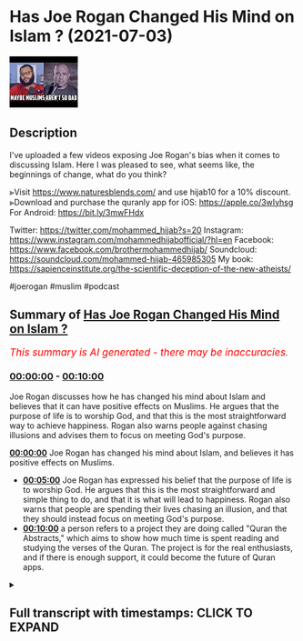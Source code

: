 # Has Joe Rogan Changed His Mind on Islam ? (2021-07-03)

![alt Has Joe Rogan Changed His Mind on Islam ?](WWnaQR9OHeI.jpg "Has Joe Rogan Changed His Mind on Islam ?")

## Description

I've uploaded a few videos exposing Joe Rogan's bias when it comes to discussing Islam. Here I was pleased to see, what seems like, the beginnings of change, what do you think? 

⪢Visit https://www.naturesblends.com/ and use hijab10 for a 10% discount. 
⪢Download and purchase the quranly app for iOS: https://apple.co/3wIyhsg
For Android: https://bit.ly/3mwFHdx

Twitter: https://twitter.com/mohammed_hijab?s=20
Instagram: https://www.instagram.com/mohammedhijabofficial/?hl=en
Facebook: https://www.facebook.com/brothermohammedhijab/
Soundcloud: https://soundcloud.com/mohammed-hijab-465985305
My book: https://sapienceinstitute.org/the-scientific-deception-of-the-new-atheists/

#joerogan #muslim #podcast

## Summary of [Has Joe Rogan Changed His Mind on Islam ?](https://www.youtube.com/watch?v=WWnaQR9OHeI)


*<span style="color:red; font-size:125%">This summary is AI generated - there may be inaccuracies</span>. [](/)*

### [00:00:00](https://www.youtube.com/watch?v=WWnaQR9OHeI&t=0) - [00:10:00](https://www.youtube.com/watch?v=WWnaQR9OHeI&t=600)

 Joe Rogan discusses how he has changed his mind about Islam and believes that it can have positive effects on Muslims. He argues that the purpose of life is to worship God, and that this is the most straightforward way to achieve happiness. Rogan also warns people against chasing illusions and advises them to focus on meeting God's purpose.

**[00:00:00](https://www.youtube.com/watch?v=WWnaQR9OHeI&t=0)** Joe Rogan has changed his mind about Islam, and believes it has positive effects on Muslims.
* **[00:05:00](https://www.youtube.com/watch?v=WWnaQR9OHeI&t=300)** Joe Rogan has expressed his belief that the purpose of life is to worship God. He argues that this is the most straightforward and simple thing to do, and that it is what will lead to happiness. Rogan also warns that people are spending their lives chasing an illusion, and that they should instead focus on meeting God's purpose.
* **[00:10:00](https://www.youtube.com/watch?v=WWnaQR9OHeI&t=600)**  a person refers to a project they are doing called "Quran the Abstracts," which aims to show how much time is spent reading and studying the verses of the Quran. The project is for the real enthusiasts, and if there is enough support, it could become the future of Quran apps.

<details><summary><h2>Full transcript with timestamps: CLICK TO EXPAND</h2></summary>

[0:00:00](https://youtu.be/WWnaQR9OHeI?t=0) [Music]  
[0:00:05](https://youtu.be/WWnaQR9OHeI?t=5) is the hijab 10  
[0:00:07](https://youtu.be/WWnaQR9OHeI?t=7) discount code for 10 percent discount on  
[0:00:09](https://youtu.be/WWnaQR9OHeI?t=9) a wide range of products including  
[0:00:11](https://youtu.be/WWnaQR9OHeI?t=11) premium ethiopian black seed products  
[0:00:13](https://youtu.be/WWnaQR9OHeI?t=13) assalamu alaikum  
[0:00:16](https://youtu.be/WWnaQR9OHeI?t=16) i recently saw a clip a very short clip  
[0:00:20](https://youtu.be/WWnaQR9OHeI?t=20) of joe rogan saying good words about  
[0:00:22](https://youtu.be/WWnaQR9OHeI?t=22) islam  
[0:00:23](https://youtu.be/WWnaQR9OHeI?t=23) this is change of heart there's a change  
[0:00:26](https://youtu.be/WWnaQR9OHeI?t=26) of mind  
[0:00:27](https://youtu.be/WWnaQR9OHeI?t=27) let's take a look at what he has to say  
[0:00:29](https://youtu.be/WWnaQR9OHeI?t=29) come back and comment  
[0:00:30](https://youtu.be/WWnaQR9OHeI?t=30) islam originally was the they were  
[0:00:33](https://youtu.be/WWnaQR9OHeI?t=33) scientists man  
[0:00:34](https://youtu.be/WWnaQR9OHeI?t=34) i mean they were they if you look at  
[0:00:36](https://youtu.be/WWnaQR9OHeI?t=36) these the early islamic world they were  
[0:00:38](https://youtu.be/WWnaQR9OHeI?t=38) the ones that  
[0:00:39](https://youtu.be/WWnaQR9OHeI?t=39) were the most advanced at one point in  
[0:00:41](https://youtu.be/WWnaQR9OHeI?t=41) history they were the ones that were  
[0:00:42](https://youtu.be/WWnaQR9OHeI?t=42) pushing mathematics and science and  
[0:00:45](https://youtu.be/WWnaQR9OHeI?t=45) and reason and logic you know it's just  
[0:00:48](https://youtu.be/WWnaQR9OHeI?t=48) it  
[0:00:48](https://youtu.be/WWnaQR9OHeI?t=48) it comes in cycles man it comes in  
[0:00:50](https://youtu.be/WWnaQR9OHeI?t=50) cycles of suppression and dominance and  
[0:00:52](https://youtu.be/WWnaQR9OHeI?t=52) you know the the real concern is  
[0:00:56](https://youtu.be/WWnaQR9OHeI?t=56) unstoppable dictatorships like china and  
[0:00:58](https://youtu.be/WWnaQR9OHeI?t=58) russia and  
[0:00:59](https://youtu.be/WWnaQR9OHeI?t=59) when when there's no dissent and no  
[0:01:02](https://youtu.be/WWnaQR9OHeI?t=62) discussion  
[0:01:03](https://youtu.be/WWnaQR9OHeI?t=63) i've got a lot of friends who are arabs  
[0:01:05](https://youtu.be/WWnaQR9OHeI?t=65) i spend a lot of time in the middle east  
[0:01:07](https://youtu.be/WWnaQR9OHeI?t=67) i love them they're awesome there are  
[0:01:09](https://youtu.be/WWnaQR9OHeI?t=69) some factions that  
[0:01:10](https://youtu.be/WWnaQR9OHeI?t=70) say we've got to go blow ourselves up  
[0:01:12](https://youtu.be/WWnaQR9OHeI?t=72) and that's obviously some factions of  
[0:01:14](https://youtu.be/WWnaQR9OHeI?t=74) christianity  
[0:01:15](https://youtu.be/WWnaQR9OHeI?t=75) too right 100  
[0:01:18](https://youtu.be/WWnaQR9OHeI?t=78) absolutely in america right and i  
[0:01:20](https://youtu.be/WWnaQR9OHeI?t=80) guarantee you absolutely we were being  
[0:01:21](https://youtu.be/WWnaQR9OHeI?t=81) invaded and attacked  
[0:01:23](https://youtu.be/WWnaQR9OHeI?t=83) by muslims all the time it'd probably be  
[0:01:25](https://youtu.be/WWnaQR9OHeI?t=85) some radical fundamentalist christians  
[0:01:27](https://youtu.be/WWnaQR9OHeI?t=87) that would want to do the same thing  
[0:01:29](https://youtu.be/WWnaQR9OHeI?t=89) right that some some muslim sex have  
[0:01:32](https://youtu.be/WWnaQR9OHeI?t=92) done so first thing i want to say is  
[0:01:33](https://youtu.be/WWnaQR9OHeI?t=93) that this is  
[0:01:34](https://youtu.be/WWnaQR9OHeI?t=94) much more of a positive and constructive  
[0:01:36](https://youtu.be/WWnaQR9OHeI?t=96) tone  
[0:01:37](https://youtu.be/WWnaQR9OHeI?t=97) than what we have been used to with the  
[0:01:39](https://youtu.be/WWnaQR9OHeI?t=99) joe rogan experience  
[0:01:41](https://youtu.be/WWnaQR9OHeI?t=101) in the last half decade or so and  
[0:01:44](https://youtu.be/WWnaQR9OHeI?t=104) obviously there's something welcome that  
[0:01:47](https://youtu.be/WWnaQR9OHeI?t=107) you speak in this manner and start  
[0:01:48](https://youtu.be/WWnaQR9OHeI?t=108) looking in a positive  
[0:01:49](https://youtu.be/WWnaQR9OHeI?t=109) way about the religion of islam and it's  
[0:01:54](https://youtu.be/WWnaQR9OHeI?t=114) high time that that is the case and you  
[0:01:55](https://youtu.be/WWnaQR9OHeI?t=115) say a few good words about the religion  
[0:01:57](https://youtu.be/WWnaQR9OHeI?t=117) of islam  
[0:01:59](https://youtu.be/WWnaQR9OHeI?t=119) but i want to remind you of something  
[0:02:00](https://youtu.be/WWnaQR9OHeI?t=120) that malcolm x  
[0:02:02](https://youtu.be/WWnaQR9OHeI?t=122) uh beautifully verbalized and he said  
[0:02:04](https://youtu.be/WWnaQR9OHeI?t=124) you stick a knife  
[0:02:06](https://youtu.be/WWnaQR9OHeI?t=126) in my back nine inches and pull out  
[0:02:10](https://youtu.be/WWnaQR9OHeI?t=130) and pull it out six inches there's no  
[0:02:13](https://youtu.be/WWnaQR9OHeI?t=133) progress  
[0:02:15](https://youtu.be/WWnaQR9OHeI?t=135) if you pull it out all the way and  
[0:02:18](https://youtu.be/WWnaQR9OHeI?t=138) that's not progress  
[0:02:19](https://youtu.be/WWnaQR9OHeI?t=139) progress is healing the wound that the  
[0:02:22](https://youtu.be/WWnaQR9OHeI?t=142) blow made  
[0:02:23](https://youtu.be/WWnaQR9OHeI?t=143) and they haven't even pulled out the  
[0:02:25](https://youtu.be/WWnaQR9OHeI?t=145) knife out  
[0:02:27](https://youtu.be/WWnaQR9OHeI?t=147) much less heal the wound they won't even  
[0:02:30](https://youtu.be/WWnaQR9OHeI?t=150) admit the knife is there  
[0:02:32](https://youtu.be/WWnaQR9OHeI?t=152) to be honest with you this i have to  
[0:02:34](https://youtu.be/WWnaQR9OHeI?t=154) just admit my disappointment with  
[0:02:37](https://youtu.be/WWnaQR9OHeI?t=157) much of what you guys do and when i see  
[0:02:39](https://youtu.be/WWnaQR9OHeI?t=159) you guys  
[0:02:40](https://youtu.be/WWnaQR9OHeI?t=160) kind of so-called alt-right  
[0:02:43](https://youtu.be/WWnaQR9OHeI?t=163) uh commentators on internet that you've  
[0:02:47](https://youtu.be/WWnaQR9OHeI?t=167) got your knife in the back of the muslim  
[0:02:49](https://youtu.be/WWnaQR9OHeI?t=169) community's back  
[0:02:50](https://youtu.be/WWnaQR9OHeI?t=170) and you're maybe slowly pulling it out  
[0:02:52](https://youtu.be/WWnaQR9OHeI?t=172) but you don't even want to admit it's  
[0:02:54](https://youtu.be/WWnaQR9OHeI?t=174) there  
[0:02:55](https://youtu.be/WWnaQR9OHeI?t=175) talking about us talking at  
[0:02:58](https://youtu.be/WWnaQR9OHeI?t=178) us and not to us scarcely  
[0:03:02](https://youtu.be/WWnaQR9OHeI?t=182) seldomly to us  
[0:03:06](https://youtu.be/WWnaQR9OHeI?t=186) and i say this that has to change  
[0:03:09](https://youtu.be/WWnaQR9OHeI?t=189) if discourse is going to be positive in  
[0:03:12](https://youtu.be/WWnaQR9OHeI?t=192) the next half decade  
[0:03:14](https://youtu.be/WWnaQR9OHeI?t=194) what i wanted to say in the remainder of  
[0:03:16](https://youtu.be/WWnaQR9OHeI?t=196) this video  
[0:03:18](https://youtu.be/WWnaQR9OHeI?t=198) was i wanted to give you our perspective  
[0:03:20](https://youtu.be/WWnaQR9OHeI?t=200) as muslims  
[0:03:22](https://youtu.be/WWnaQR9OHeI?t=202) on the purpose of life because one of  
[0:03:24](https://youtu.be/WWnaQR9OHeI?t=204) the things you said  
[0:03:26](https://youtu.be/WWnaQR9OHeI?t=206) was when we're talking about the kaab  
[0:03:29](https://youtu.be/WWnaQR9OHeI?t=209) and the circumambulation  
[0:03:30](https://youtu.be/WWnaQR9OHeI?t=210) of muslims around the black box which is  
[0:03:32](https://youtu.be/WWnaQR9OHeI?t=212) called the kaaba  
[0:03:34](https://youtu.be/WWnaQR9OHeI?t=214) which is of course one of the the  
[0:03:37](https://youtu.be/WWnaQR9OHeI?t=217) pillars of islam hajj pilgrimage you  
[0:03:39](https://youtu.be/WWnaQR9OHeI?t=219) said it does something for them  
[0:03:42](https://youtu.be/WWnaQR9OHeI?t=222) let's hear what you said and come back  
[0:03:43](https://youtu.be/WWnaQR9OHeI?t=223) and comment on this you know when you  
[0:03:45](https://youtu.be/WWnaQR9OHeI?t=225) watch  
[0:03:46](https://youtu.be/WWnaQR9OHeI?t=226) the muslims uh gather around mecca and  
[0:03:49](https://youtu.be/WWnaQR9OHeI?t=229) go around the circle  
[0:03:50](https://youtu.be/WWnaQR9OHeI?t=230) you don't think there's something kind  
[0:03:51](https://youtu.be/WWnaQR9OHeI?t=231) of beautiful about that amazing about  
[0:03:54](https://youtu.be/WWnaQR9OHeI?t=234) that they all  
[0:03:55](https://youtu.be/WWnaQR9OHeI?t=235) peacefully get there they're all dressed  
[0:03:57](https://youtu.be/WWnaQR9OHeI?t=237) the same and they all like move around  
[0:03:59](https://youtu.be/WWnaQR9OHeI?t=239) this thing and show respect  
[0:04:00](https://youtu.be/WWnaQR9OHeI?t=240) obviously it's doing something for them  
[0:04:02](https://youtu.be/WWnaQR9OHeI?t=242) it has this profound  
[0:04:04](https://youtu.be/WWnaQR9OHeI?t=244) effect on them joe rogan i want to be  
[0:04:05](https://youtu.be/WWnaQR9OHeI?t=245) honest with you because i know you're  
[0:04:07](https://youtu.be/WWnaQR9OHeI?t=247) watching this video i know for a fact  
[0:04:08](https://youtu.be/WWnaQR9OHeI?t=248) you're watching this video in fact  
[0:04:09](https://youtu.be/WWnaQR9OHeI?t=249) yeah i want to be honest with you and  
[0:04:11](https://youtu.be/WWnaQR9OHeI?t=251) tell you that this  
[0:04:13](https://youtu.be/WWnaQR9OHeI?t=253) language that you're using um it's doing  
[0:04:16](https://youtu.be/WWnaQR9OHeI?t=256) something for them  
[0:04:17](https://youtu.be/WWnaQR9OHeI?t=257) it's revelatory of your own  
[0:04:20](https://youtu.be/WWnaQR9OHeI?t=260) bias and i think your bias may be  
[0:04:24](https://youtu.be/WWnaQR9OHeI?t=264) something which is referred to in ethics  
[0:04:26](https://youtu.be/WWnaQR9OHeI?t=266) as egoism  
[0:04:28](https://youtu.be/WWnaQR9OHeI?t=268) or even in psychology as egoism this  
[0:04:31](https://youtu.be/WWnaQR9OHeI?t=271) idea  
[0:04:32](https://youtu.be/WWnaQR9OHeI?t=272) that things should be done for us like  
[0:04:34](https://youtu.be/WWnaQR9OHeI?t=274) we are the center of attention  
[0:04:36](https://youtu.be/WWnaQR9OHeI?t=276) that we should be acting on our  
[0:04:38](https://youtu.be/WWnaQR9OHeI?t=278) self-interest and really that is the  
[0:04:40](https://youtu.be/WWnaQR9OHeI?t=280) basis for morality not only that  
[0:04:43](https://youtu.be/WWnaQR9OHeI?t=283) but the purpose of life therefore is for  
[0:04:45](https://youtu.be/WWnaQR9OHeI?t=285) us to try and get as much of it as we  
[0:04:47](https://youtu.be/WWnaQR9OHeI?t=287) can  
[0:04:48](https://youtu.be/WWnaQR9OHeI?t=288) let it do something for us like a slave  
[0:04:51](https://youtu.be/WWnaQR9OHeI?t=291) life is a slave to us and we're just  
[0:04:54](https://youtu.be/WWnaQR9OHeI?t=294) here  
[0:04:55](https://youtu.be/WWnaQR9OHeI?t=295) telling life what to do and this comes  
[0:04:58](https://youtu.be/WWnaQR9OHeI?t=298) quite  
[0:04:58](https://youtu.be/WWnaQR9OHeI?t=298) frequently in your podcast if i may be  
[0:05:00](https://youtu.be/WWnaQR9OHeI?t=300) honest with you and tell you  
[0:05:02](https://youtu.be/WWnaQR9OHeI?t=302) whether it's you telling people or  
[0:05:04](https://youtu.be/WWnaQR9OHeI?t=304) asking them about lsds  
[0:05:06](https://youtu.be/WWnaQR9OHeI?t=306) telling them about your experiences  
[0:05:07](https://youtu.be/WWnaQR9OHeI?t=307) smoking a big cigar and doing this and  
[0:05:09](https://youtu.be/WWnaQR9OHeI?t=309) that's what  
[0:05:10](https://youtu.be/WWnaQR9OHeI?t=310) or you know hgh that you take and the  
[0:05:12](https://youtu.be/WWnaQR9OHeI?t=312) palumbo ism that you have or the  
[0:05:14](https://youtu.be/WWnaQR9OHeI?t=314) chain facial change that you've seen  
[0:05:16](https://youtu.be/WWnaQR9OHeI?t=316) because of the steroid abuse and so on  
[0:05:18](https://youtu.be/WWnaQR9OHeI?t=318) this is just you are a caricature  
[0:05:22](https://youtu.be/WWnaQR9OHeI?t=322) and i don't mean this to be rude you are  
[0:05:24](https://youtu.be/WWnaQR9OHeI?t=324) a caricature of materialism  
[0:05:26](https://youtu.be/WWnaQR9OHeI?t=326) you basically are emblematic and this is  
[0:05:29](https://youtu.be/WWnaQR9OHeI?t=329) not the purpose of life we want to say  
[0:05:31](https://youtu.be/WWnaQR9OHeI?t=331) that the purpose of  
[0:05:32](https://youtu.be/WWnaQR9OHeI?t=332) life is not so that we may consume  
[0:05:34](https://youtu.be/WWnaQR9OHeI?t=334) things and it can do things for us  
[0:05:36](https://youtu.be/WWnaQR9OHeI?t=336) before we  
[0:05:36](https://youtu.be/WWnaQR9OHeI?t=336) hit the grave the purpose of life is to  
[0:05:39](https://youtu.be/WWnaQR9OHeI?t=339) worship our creator  
[0:05:40](https://youtu.be/WWnaQR9OHeI?t=340) that's the purpose of life that we have  
[0:05:42](https://youtu.be/WWnaQR9OHeI?t=342) a creator he created the human beings  
[0:05:45](https://youtu.be/WWnaQR9OHeI?t=345) which we we can reason rationally  
[0:05:48](https://youtu.be/WWnaQR9OHeI?t=348) the purpose of life is to worship that  
[0:05:50](https://youtu.be/WWnaQR9OHeI?t=350) creator  
[0:05:51](https://youtu.be/WWnaQR9OHeI?t=351) that's the purpose of life to submit  
[0:05:53](https://youtu.be/WWnaQR9OHeI?t=353) ourselves to that creator  
[0:05:55](https://youtu.be/WWnaQR9OHeI?t=355) rousseau very famously said man is born  
[0:05:58](https://youtu.be/WWnaQR9OHeI?t=358) free but everywhere in chains  
[0:06:00](https://youtu.be/WWnaQR9OHeI?t=360) the quran states allah  
[0:06:06](https://youtu.be/WWnaQR9OHeI?t=366) [Music]  
[0:06:22](https://youtu.be/WWnaQR9OHeI?t=382) has put forward a parable of two men  
[0:06:25](https://youtu.be/WWnaQR9OHeI?t=385) one of them has many slave masters  
[0:06:29](https://youtu.be/WWnaQR9OHeI?t=389) and the other one has only one slave  
[0:06:32](https://youtu.be/WWnaQR9OHeI?t=392) master  
[0:06:33](https://youtu.be/WWnaQR9OHeI?t=393) are they the same praise be to god  
[0:06:37](https://youtu.be/WWnaQR9OHeI?t=397) that most people don't understand  
[0:06:39](https://youtu.be/WWnaQR9OHeI?t=399) meaning  
[0:06:41](https://youtu.be/WWnaQR9OHeI?t=401) meaning you will always be a slave to  
[0:06:44](https://youtu.be/WWnaQR9OHeI?t=404) something or someone  
[0:06:45](https://youtu.be/WWnaQR9OHeI?t=405) whether it's your own desires or  
[0:06:47](https://youtu.be/WWnaQR9OHeI?t=407) societal expectations  
[0:06:49](https://youtu.be/WWnaQR9OHeI?t=409) or materialism or a combination of all  
[0:06:52](https://youtu.be/WWnaQR9OHeI?t=412) those things  
[0:06:54](https://youtu.be/WWnaQR9OHeI?t=414) or you can decide to be the slave or  
[0:06:57](https://youtu.be/WWnaQR9OHeI?t=417) submission in submission to the one who  
[0:07:00](https://youtu.be/WWnaQR9OHeI?t=420) created you and the  
[0:07:02](https://youtu.be/WWnaQR9OHeI?t=422) quranic message is very straightforward  
[0:07:04](https://youtu.be/WWnaQR9OHeI?t=424) joe rogan  
[0:07:05](https://youtu.be/WWnaQR9OHeI?t=425) it's that you have to make the right  
[0:07:09](https://youtu.be/WWnaQR9OHeI?t=429) decision the purpose of life is to  
[0:07:11](https://youtu.be/WWnaQR9OHeI?t=431) worship god not to worship yourself  
[0:07:13](https://youtu.be/WWnaQR9OHeI?t=433) not to worship societal expectations and  
[0:07:16](https://youtu.be/WWnaQR9OHeI?t=436) you will not receive  
[0:07:18](https://youtu.be/WWnaQR9OHeI?t=438) happiness tranquility and purpose in  
[0:07:21](https://youtu.be/WWnaQR9OHeI?t=441) life  
[0:07:22](https://youtu.be/WWnaQR9OHeI?t=442) you'll be stuck in the second gear of a  
[0:07:24](https://youtu.be/WWnaQR9OHeI?t=444) meaningless lifestyle  
[0:07:26](https://youtu.be/WWnaQR9OHeI?t=446) if you think that you can fill the void  
[0:07:30](https://youtu.be/WWnaQR9OHeI?t=450) of purpose with all of the activities  
[0:07:33](https://youtu.be/WWnaQR9OHeI?t=453) that you are partaking in  
[0:07:36](https://youtu.be/WWnaQR9OHeI?t=456) they have no ability in fact  
[0:07:40](https://youtu.be/WWnaQR9OHeI?t=460) or facility to fill that void is  
[0:07:42](https://youtu.be/WWnaQR9OHeI?t=462) impossible  
[0:07:43](https://youtu.be/WWnaQR9OHeI?t=463) the only way to fill that void is  
[0:07:44](https://youtu.be/WWnaQR9OHeI?t=464) through god the creator  
[0:07:47](https://youtu.be/WWnaQR9OHeI?t=467) the creator god which is sustaining the  
[0:07:51](https://youtu.be/WWnaQR9OHeI?t=471) universe and maintaining us  
[0:07:53](https://youtu.be/WWnaQR9OHeI?t=473) so it's not for us to be expecting from  
[0:07:56](https://youtu.be/WWnaQR9OHeI?t=476) god or what can religion do for us  
[0:07:58](https://youtu.be/WWnaQR9OHeI?t=478) it's the wrong question the right  
[0:08:00](https://youtu.be/WWnaQR9OHeI?t=480) question is what's the purpose of life  
[0:08:03](https://youtu.be/WWnaQR9OHeI?t=483) and what can we do to meet that purpose  
[0:08:08](https://youtu.be/WWnaQR9OHeI?t=488) we say the purpose of life is to worship  
[0:08:10](https://youtu.be/WWnaQR9OHeI?t=490) god  
[0:08:11](https://youtu.be/WWnaQR9OHeI?t=491) it's really as straightforward and  
[0:08:12](https://youtu.be/WWnaQR9OHeI?t=492) simple as that submit our will to god  
[0:08:15](https://youtu.be/WWnaQR9OHeI?t=495) and the world is like a shadow joe rogan  
[0:08:19](https://youtu.be/WWnaQR9OHeI?t=499) the world is like a shadow all the  
[0:08:21](https://youtu.be/WWnaQR9OHeI?t=501) happiness they're in  
[0:08:23](https://youtu.be/WWnaQR9OHeI?t=503) is like a shadow the more you try  
[0:08:27](https://youtu.be/WWnaQR9OHeI?t=507) and walk towards it the more  
[0:08:31](https://youtu.be/WWnaQR9OHeI?t=511) it moves away from you  
[0:08:34](https://youtu.be/WWnaQR9OHeI?t=514) and that's what you'll find i'm sure you  
[0:08:36](https://youtu.be/WWnaQR9OHeI?t=516) have already found that joe rogan  
[0:08:38](https://youtu.be/WWnaQR9OHeI?t=518) and what you will continue to find the  
[0:08:40](https://youtu.be/WWnaQR9OHeI?t=520) pursuit of happiness therefore  
[0:08:42](https://youtu.be/WWnaQR9OHeI?t=522) which is a phrase that's entrenched  
[0:08:45](https://youtu.be/WWnaQR9OHeI?t=525) in the american documents is nothing but  
[0:08:48](https://youtu.be/WWnaQR9OHeI?t=528) a mirage  
[0:08:50](https://youtu.be/WWnaQR9OHeI?t=530) is nothing but a delusion  
[0:08:55](https://youtu.be/WWnaQR9OHeI?t=535) and the true way out of nihilism  
[0:08:59](https://youtu.be/WWnaQR9OHeI?t=539) and a completely purposeless lifestyle  
[0:09:02](https://youtu.be/WWnaQR9OHeI?t=542) is a strong purpose which can only be  
[0:09:04](https://youtu.be/WWnaQR9OHeI?t=544) granted  
[0:09:05](https://youtu.be/WWnaQR9OHeI?t=545) through the creator god we're happy to  
[0:09:08](https://youtu.be/WWnaQR9OHeI?t=548) have these conversations joe rogan  
[0:09:10](https://youtu.be/WWnaQR9OHeI?t=550) and we need to have this conversation so  
[0:09:12](https://youtu.be/WWnaQR9OHeI?t=552) you need to think deeply about what i've  
[0:09:14](https://youtu.be/WWnaQR9OHeI?t=554) said  
[0:09:15](https://youtu.be/WWnaQR9OHeI?t=555) because you don't have much time to be  
[0:09:17](https://youtu.be/WWnaQR9OHeI?t=557) to be honest with you on this planet  
[0:09:19](https://youtu.be/WWnaQR9OHeI?t=559) how long how old are you i mean would  
[0:09:21](https://youtu.be/WWnaQR9OHeI?t=561) you respect  
[0:09:22](https://youtu.be/WWnaQR9OHeI?t=562) you're pushing 60 now are you you know  
[0:09:25](https://youtu.be/WWnaQR9OHeI?t=565) how old are you  
[0:09:25](https://youtu.be/WWnaQR9OHeI?t=565) how are joe rogan and it's not even  
[0:09:27](https://youtu.be/WWnaQR9OHeI?t=567) about age because people die  
[0:09:29](https://youtu.be/WWnaQR9OHeI?t=569) in their uh when they're young but  
[0:09:32](https://youtu.be/WWnaQR9OHeI?t=572) you're pushing 60 now jorgen  
[0:09:34](https://youtu.be/WWnaQR9OHeI?t=574) 10 20 more years you you know it's over  
[0:09:36](https://youtu.be/WWnaQR9OHeI?t=576) really you can't even  
[0:09:38](https://youtu.be/WWnaQR9OHeI?t=578) you know if you take hdh from the horse  
[0:09:40](https://youtu.be/WWnaQR9OHeI?t=580) himself it's not going to be  
[0:09:42](https://youtu.be/WWnaQR9OHeI?t=582) putting you back into the age of youth  
[0:09:45](https://youtu.be/WWnaQR9OHeI?t=585) so you need to start thinking about the  
[0:09:47](https://youtu.be/WWnaQR9OHeI?t=587) purpose of life  
[0:09:48](https://youtu.be/WWnaQR9OHeI?t=588) and think about the grave as heidiger  
[0:09:51](https://youtu.be/WWnaQR9OHeI?t=591) said  
[0:09:52](https://youtu.be/WWnaQR9OHeI?t=592) as his preferable advice that if you  
[0:09:55](https://youtu.be/WWnaQR9OHeI?t=595) want authenticity in life  
[0:09:56](https://youtu.be/WWnaQR9OHeI?t=596) think about the grave  
[0:10:00](https://youtu.be/WWnaQR9OHeI?t=600) go to quran the abstracts versus  
[0:10:04](https://youtu.be/WWnaQR9OHeI?t=604) pages and time spent reading and the  
[0:10:06](https://youtu.be/WWnaQR9OHeI?t=606) verses to pages function  
[0:10:08](https://youtu.be/WWnaQR9OHeI?t=608) takes you from reading a few verses a  
[0:10:09](https://youtu.be/WWnaQR9OHeI?t=609) day to a few  
[0:10:11](https://youtu.be/WWnaQR9OHeI?t=611) pages a day this project is for the real  
[0:10:13](https://youtu.be/WWnaQR9OHeI?t=613) enthusiasts  
[0:10:14](https://youtu.be/WWnaQR9OHeI?t=614) if there's enough of us out there this  
[0:10:16](https://youtu.be/WWnaQR9OHeI?t=616) will become the future of quran  
[0:10:18](https://youtu.be/WWnaQR9OHeI?t=618) apps and support the project if you can  
[0:10:20](https://youtu.be/WWnaQR9OHeI?t=620) inshaallah may allah bless all of you  
[0:10:30](https://youtu.be/WWnaQR9OHeI?t=630) jazakallahu  
[0:10:35](https://youtu.be/WWnaQR9OHeI?t=635) you  
</details>